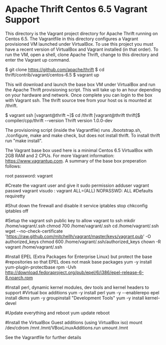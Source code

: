 Apache Thrift Centos 6.5 Vagrant Support
========================================
This directory is the Vagrant project directory for Apache Thrift running on Centos 6.5. The Vagrantfile in this directory configures a Vagrant provisioned VM launched under VirtualBox. To use this project you must have a recent version of VirtualBox and Vagrant installed (in that order). To run the VM, open a shell, clone Apache Thrift, change to this directory and enter the Vagrant up command.

   $ git clone https://github.com/apache/thrift
   $ cd thrift/contrib/vagrant/centos-6.5
   $ vagrant up

This will download and launch the base box VM under VirtualBox and run the Apache Thrift provisioning script. This will take up to an hour depending on your hardware and network. Once complete you can login to the box with Vagrant ssh. The thrift source tree from your host os is mounted at /thrift.

   $ vagrant ssh
   [vagrant@thrift ~]$ cd /thrift
   [vagrant@thrift thrift]$ compiler/cpp/thrift --version
   Thrift version 1.0.0-dev

The provisioning script (inside the Vagrantfile) runs ./bootstrap.sh, ./configure, make and make check, but does not install thrift. To install thrift run "make install".

The Vagrant base box used here is a minimal Centos 6.5 VirtualBox with 2GB RAM and 2 CPUs. For more Vagrant information: https://www.vagrantup.com. A summary of the base box preperation follows:

root password: vagrant

#Create the vagrant user and give it sudo permission
adduser vagrant
passwd vagrant
visudo  :  vagrant ALL=(ALL) NOPASSWD: ALL
           #Defaults requiretty

#Shut down the firewall and disable it
service iptables stop
chkconfig iptables off

#Setup the vagrant ssh public key to allow vagrant to ssh
mkdir /home/vagrant/.ssh
chmod 700 /home/vagrant/.ssh
cd /home/vagrant/.ssh
wget --no-check-certificate 'https://raw.github.com/mitchellh/vagrant/master/keys/vagrant.pub' -O authorized_keys
chmod 600 /home/vagrant/.ssh/authorized_keys
chown -R vagrant /home/vagrant/.ssh

#Install EPEL (Extra Packages for Enterprise Linux) but protect the base
#repositories so that EPEL does not mask base packages
yum -y install yum-plugin-protectbase
rpm -Uvh http://download.fedoraproject.org/pub/epel/6/i386/epel-release-6-8.noarch.rpm

#Install perl, dynamic kernel modules, dev tools and kernel headers to support
#Virtual box additions
yum -y install perl
yum -y --enablerepo epel install dkms
yum -y groupinstall "Development Tools"
yum -y install kernel-devel

#Update everything and reboot
yum update
reboot

#Install the VirtualBox Guest additions (using VirtualBox iso)
mount /dev/cdrom /mnt
/mnt/VBoxLinuxAdditions.run
umount /mnt

See the Vagrantfile for further details

